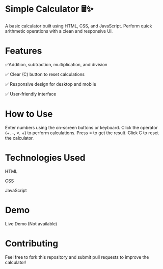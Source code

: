 # Simple Calculator 🖩✨
A basic calculator built using HTML, CSS, and JavaScript. Perform quick arithmetic operations with a clean and responsive UI.

# Features
✅Addition, subtraction, multiplication, and division

✅ Clear (C) button to reset calculations

✅ Responsive design for desktop and mobile

✅ User-friendly interface

# How to Use
Enter numbers using the on-screen buttons or keyboard.
Click the operator (+, -, ×, ÷) to perform calculations.
Press = to get the result.
Click C to reset the calculator.

# Technologies Used
HTML

CSS

JavaScript

# Demo
Live Demo (Not available)

# Contributing
Feel free to fork this repository and submit pull requests to improve the calculator!

